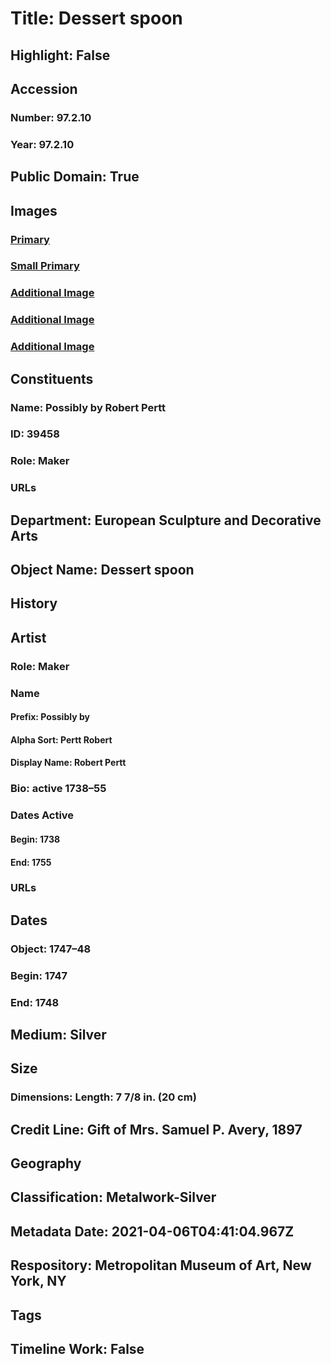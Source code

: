 # Title: Dessert spoon
## Highlight: False
## Accession
### Number: 97.2.10
### Year: 97.2.10
## Public Domain: True
## Images
### [Primary](https://images.metmuseum.org/CRDImages/es/original/SF97_2_10_img1.jpg)
### [Small Primary](https://images.metmuseum.org/CRDImages/es/web-large/SF97_2_10_img1.jpg)
### [Additional Image](https://images.metmuseum.org/CRDImages/es/original/SF97_2_10_img2.jpg)
### [Additional Image](https://images.metmuseum.org/CRDImages/es/original/SF97_2_10_img3.jpg)
### [Additional Image](https://images.metmuseum.org/CRDImages/es/original/SF97_2_10_marks.jpg)
## Constituents
### Name: Possibly by Robert Pertt
### ID: 39458
### Role: Maker
### URLs
## Department: European Sculpture and Decorative Arts
## Object Name: Dessert spoon
## History
## Artist
### Role: Maker
### Name
#### Prefix: Possibly by
#### Alpha Sort: Pertt Robert
#### Display Name: Robert Pertt
### Bio: active 1738–55
### Dates Active
#### Begin: 1738
#### End: 1755
### URLs
## Dates
### Object: 1747–48
### Begin: 1747
### End: 1748
## Medium: Silver
## Size
### Dimensions: Length: 7 7/8 in. (20 cm)
## Credit Line: Gift of Mrs. Samuel P. Avery, 1897
## Geography
## Classification: Metalwork-Silver
## Metadata Date: 2021-04-06T04:41:04.967Z
## Respository: Metropolitan Museum of Art, New York, NY
## Tags
## Timeline Work: False